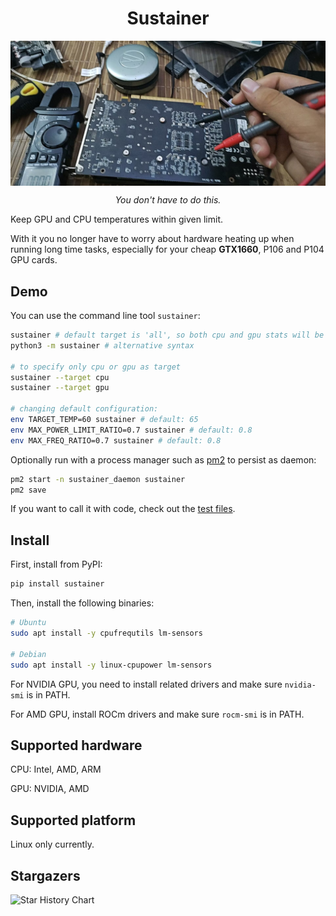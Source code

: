 <center><h1>Sustainer</h1></center>

<div style="text-align: center;">
    <img style="display: block; margin: 0 auto;" src="https://github.com/james4ever0/sustain_gpu_temperature/blob/master/assets/repair_gpu.jpg?raw=true" alt="Need an engineer license?">
    <p style="text-align: center; font-style: italic;">You don't have to do this.</p>
</div>

Keep GPU and CPU temperatures within given limit.

With it you no longer have to worry about hardware heating up when running long time tasks, especially for your cheap **GTX1660**, P106 and P104 GPU cards.

## Demo

You can use the command line tool `sustainer`:

```bash
sustainer # default target is 'all', so both cpu and gpu stats will be sustained
python3 -m sustainer # alternative syntax

# to specify only cpu or gpu as target
sustainer --target cpu 
sustainer --target gpu  

# changing default configuration:
env TARGET_TEMP=60 sustainer # default: 65
env MAX_POWER_LIMIT_RATIO=0.7 sustainer # default: 0.8
env MAX_FREQ_RATIO=0.7 sustainer # default: 0.8
```

Optionally run with a process manager such as [pm2](https://pm2.keymetrics.io/) to persist as daemon:

```bash
pm2 start -n sustainer_daemon sustainer
pm2 save
```

If you want to call it with code, check out the [test files](./tests/).

## Install

First, install from PyPI:

```bash
pip install sustainer
```

Then, install the following binaries:

```bash
# Ubuntu
sudo apt install -y cpufrequtils lm-sensors

# Debian
sudo apt install -y linux-cpupower lm-sensors
```

For NVIDIA GPU, you need to install related drivers and make sure `nvidia-smi` is in PATH.

For AMD GPU, install ROCm drivers and make sure `rocm-smi` is in PATH.

## Supported hardware

CPU: Intel, AMD, ARM

GPU: NVIDIA, AMD

## Supported platform

Linux only currently.

## Stargazers

<picture>
  <source
    media="(prefers-color-scheme: dark)"
    srcset="
      https://api.star-history.com/svg?repos=james4ever0/sustain_gpu_temperature&type=Date&theme=dark
    "
  />
  <source
    media="(prefers-color-scheme: light)"
    srcset="
      https://api.star-history.com/svg?repos=james4ever0/sustain_gpu_temperature&type=Date
    "
  />
  <img
    alt="Star History Chart"
    src="https://api.star-history.com/svg?repos=james4ever0/sustain_gpu_temperature&type=Date"
  />
</picture>
